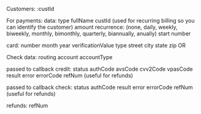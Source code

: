 Customers:
        :custId
        

For payments: 
   data:
   type
   fullName
   custId (used for recurring billing so you can identify the customer)
   amount
   recurrence: (none, daily, weekly, biweekly, monthly, bimonthly, quarterly, biannually, anually)
   start
   number
  
   card: 
     number
     month
     year
     verificationValue
     type
     street
     city
     state
     zip
   OR

   Check data:
     routing
     account
     accountType

   passed to callback credit:
   status
   authCode
   avsCode
   cvv2Code
   vpasCode
   result
   error
   errorCode
   refNum (useful for refunds)


   passed to callback check:
   status
   authCode
   result
   error
   errorCode
   refNum (useful for refunds)


refunds:
   refNum 
